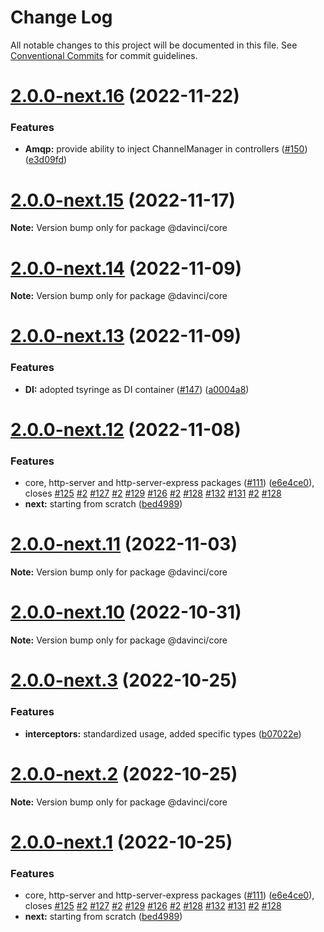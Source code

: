 # Change Log

All notable changes to this project will be documented in this file.
See [Conventional Commits](https://conventionalcommits.org) for commit guidelines.

# [2.0.0-next.16](https://github.com/HPInc/davinci/compare/@davinci/core@2.0.0-next.15...@davinci/core@2.0.0-next.16) (2022-11-22)


### Features

* **Amqp:** provide ability to inject ChannelManager in controllers ([#150](https://github.com/HPInc/davinci/issues/150)) ([e3d09fd](https://github.com/HPInc/davinci/commit/e3d09fd52291aa73efcaaaa29f7fcf8113ef8289))





# [2.0.0-next.15](https://github.com/HPInc/davinci/compare/@davinci/core@2.0.0-next.14...@davinci/core@2.0.0-next.15) (2022-11-17)

**Note:** Version bump only for package @davinci/core





# [2.0.0-next.14](https://github.com/HPInc/davinci/compare/@davinci/core@2.0.0-next.13...@davinci/core@2.0.0-next.14) (2022-11-09)

**Note:** Version bump only for package @davinci/core





# [2.0.0-next.13](https://github.com/HPInc/davinci/compare/@davinci/core@2.0.0-next.12...@davinci/core@2.0.0-next.13) (2022-11-09)


### Features

* **DI:** adopted tsyringe as DI container ([#147](https://github.com/HPInc/davinci/issues/147)) ([a0004a8](https://github.com/HPInc/davinci/commit/a0004a87bf060861b632f87e70c453bf86135225))





# [2.0.0-next.12](https://github.com/HPInc/davinci/compare/@davinci/core@1.9.1...@davinci/core@2.0.0-next.12) (2022-11-08)


### Features

* core, http-server and http-server-express packages ([#111](https://github.com/HPInc/davinci/issues/111)) ([e6e4ce0](https://github.com/HPInc/davinci/commit/e6e4ce0dcc81a3b44976cde471353f77ad872e65)), closes [#125](https://github.com/HPInc/davinci/issues/125) [#2](https://github.com/HPInc/davinci/issues/2) [#127](https://github.com/HPInc/davinci/issues/127) [#2](https://github.com/HPInc/davinci/issues/2) [#129](https://github.com/HPInc/davinci/issues/129) [#126](https://github.com/HPInc/davinci/issues/126) [#2](https://github.com/HPInc/davinci/issues/2) [#128](https://github.com/HPInc/davinci/issues/128) [#132](https://github.com/HPInc/davinci/issues/132) [#131](https://github.com/HPInc/davinci/issues/131) [#2](https://github.com/HPInc/davinci/issues/2) [#128](https://github.com/HPInc/davinci/issues/128)
* **next:** starting from scratch ([bed4989](https://github.com/HPInc/davinci/commit/bed498970f64146d81aa78d5b0a2cef2d4ece046))





# [2.0.0-next.11](https://github.com/HPInc/davinci/compare/@davinci/core@2.0.0-next.10...@davinci/core@2.0.0-next.11) (2022-11-03)

**Note:** Version bump only for package @davinci/core





# [2.0.0-next.10](https://github.com/HPInc/davinci/compare/@davinci/core@2.0.0-next.3...@davinci/core@2.0.0-next.10) (2022-10-31)

**Note:** Version bump only for package @davinci/core





# [2.0.0-next.3](https://github.com/HPInc/davinci/compare/@davinci/core@2.0.0-next.2...@davinci/core@2.0.0-next.3) (2022-10-25)


### Features

* **interceptors:** standardized usage, added specific types ([b07022e](https://github.com/HPInc/davinci/commit/b07022e482fe1dbf92b9190d34f065fb8254dde8))





# [2.0.0-next.2](https://github.com/HPInc/davinci/compare/@davinci/core@2.0.0-next.1...@davinci/core@2.0.0-next.2) (2022-10-25)

**Note:** Version bump only for package @davinci/core





# [2.0.0-next.1](https://github.com/HPInc/davinci/compare/@davinci/core@1.9.1...@davinci/core@2.0.0-next.1) (2022-10-25)


### Features

* core, http-server and http-server-express packages ([#111](https://github.com/HPInc/davinci/issues/111)) ([e6e4ce0](https://github.com/HPInc/davinci/commit/e6e4ce0dcc81a3b44976cde471353f77ad872e65)), closes [#125](https://github.com/HPInc/davinci/issues/125) [#2](https://github.com/HPInc/davinci/issues/2) [#127](https://github.com/HPInc/davinci/issues/127) [#2](https://github.com/HPInc/davinci/issues/2) [#129](https://github.com/HPInc/davinci/issues/129) [#126](https://github.com/HPInc/davinci/issues/126) [#2](https://github.com/HPInc/davinci/issues/2) [#128](https://github.com/HPInc/davinci/issues/128) [#132](https://github.com/HPInc/davinci/issues/132) [#131](https://github.com/HPInc/davinci/issues/131) [#2](https://github.com/HPInc/davinci/issues/2) [#128](https://github.com/HPInc/davinci/issues/128)
* **next:** starting from scratch ([bed4989](https://github.com/HPInc/davinci/commit/bed498970f64146d81aa78d5b0a2cef2d4ece046))
